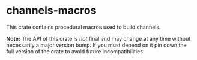 # channels-macros

This crate contains procedural macros used to build channels.

**Note:** The API of this crate is _not_ final and may change at any time without necessarily a major version bump. If you must depend on it pin down the full version of the crate to avoid future incompatibilities.
